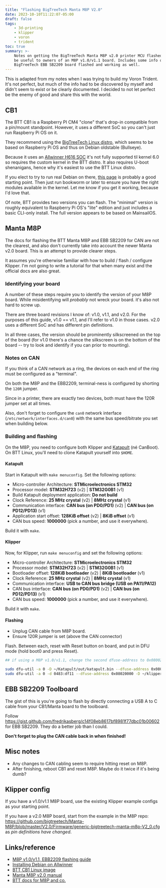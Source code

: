 ```yaml
---
title: "Flashing BigTreeTech Manta M8P V2.0"
date: 2023-10-10T11:22:07-05:00
draft: false
tags:
    - 3d-printing
    - klipper
    - voron
    - trident
toc: true
summary: >-
    Notes on getting the BigTreeTech Manta M8P v2.0 printer MCU flashed and working, plus some clarifying points that should
    be useful to owners of an M8P v1.0/v1.1 board. Includes some info on how to configure for CANbus and how to get the
    BigTreeTech EBB SB2209 board flashed and working as well.
---
```


This is adapted from my notes when I was trying to build my Voron Trident. It's not perfect, but much of the info had to be discovered by myself and didn't seem to exist or be clearly documented. I decided to not let perfect be the enemy of good and share this with the world.
## CB1

The BTT CB1 is a Raspberry PI CM4 "clone" that's drop-in compatible from a pin/mount standpoint. However, it uses a different SoC so you can't just run Raspberry Pi OS on it.

They recommend using the [BigTreeTech Linux distro](https://github.com/bigtreetech/CB1/releases), which seems to be based on Raspberry Pi OS and thus on Debian oldstable (Bullseye).

Because it uses an [Allwinner H616 SOC](https://linux-sunxi.org/H616) it's not fully supported til kernel 6.0 so requires the custom kernel in the BTT distro. It also requires U-boot shenanigans, hence why it's easiest to use the BTT Linux distro.

If you elect to try to run real Debian on there, [this page](https://wiki.debian.org/InstallingDebianOn/Allwinner#U-boot_versions_for_sunxi-based_systems) is probably a good starting point. Then just run bookworm or later to ensure you have the right modules available in the kernel. Let me know if you get it working, because I'd love that.

Of note, BTT provides two versions you can flash. The "minimal" version is roughly equivalent to Raspberry Pi OS's "lite" edition and just includes a basic CLI-only install. The full version appears to be based on MainsailOS.

## Manta M8P

The docs for flashing the BTT Manta M8P and EBB SB2209 for CAN are not the clearest, and also don't currently take into account the newer Manta v2.0 board. This is an attempt to provide clearer steps.

It assumes you're otherwise familiar with how to build / flash / configure Klipper. I'm not going to write a tutorial for that when many exist and the official docs are also great.

### Identifying your board

A number of these steps require you to identify the version of your M8P board. While misidentifying will _probably_ not wreck your board. it's also not hard to screw up.

There are three board revisions I know of: v1.0, v1.1, and v2.0. For the purposes of this guide, v1.0 == v1.1, and I'll refer to v1.0 in those cases. v2.0 uses a different SoC and has different pin definitions.

In all three cases, the version should be prominently silkscreened on the top of the board (for v1.0 there's a chance the silkscreen is on the bottom of the board -- try to look and identify if you can prior to mounting).

### Notes on CAN

If you think of a CAN network as a ring, the devices on each end of the ring must be configured as a "terminal".

On both the M8P and the EBB2209, terminal-ness is configured by shorting the `120R` jumper.

Since in a printer, there are exactly two devices, both must have the 120R jumper set at all times.

Also, don't forget to configure the `can0` network interface (`/etc/network/interfaces.d/can0`) with the same bus speed/bitrate you set when building below.

### Building and flashing

On the M8P, you need to configure both Klipper and [Katapult](https://github.com/Arksine/katapult) (né CanBoot). On BTT Linux, you'll need to clone Katapult yourself into `$HOME`.

#### Katapult

Start in Katapult with `make menuconfig`. Set the following options:

- Micro-controller Architecture: **STMicroelectronics STM32**
- Processor model: **STM32H723** (v2) | **STM32G0B1** (v1)
- Build Katapult deployment application: **Do not build**
- Clock Reference: **25 MHz crystal** (v2) | **8MHz crystal** (v1)
- Communication interface: **CAN bus (on PD0/PD1)** (v2) | **CAN bus (on PD12/PD13)** (v1)
- Application start offset: **128KiB offset** (v2) | **8KiB offset** (v1)
- CAN bus speed: **1000000** (pick a number, and use it everywhere).

Build it with `make`.

#### Klipper

Now, for Klipper, run `make menuconfig` and set the following options:

- Micro-controller Architecture: **STMicroelectronics STM32**
- Processor model: **STM32H723** (v2) | **STM32G0B1** (v1)
- Bootloader offset: **128KiB bootloader** (v2) | **8KiB bootloader** (v1)
- Clock Reference: **25 MHz crystal** (v2) | **8MHz crystal** (v1)
- Communication interface: **USB to CAN bus bridge (USB on PA11/PA12)**
- CAN bus interface: **CAN bus (on PD0/PD1)** (v2) | **CAN bus (on PD12/PD13)** (v1)
- CAN bus speed: **1000000** (pick a number, and use it everywhere).

Build it with `make`.

#### Flashing

- Unplug CAN cable from M8P board.
- Ensure 120R jumper is set (above the CAN connector)

Flash. Between each, reset with Reset button on board, and put in DFU mode (hold boot0 and press Reset).

```bash
## if using a M8P v1.0/v1.1, change the second dfuse-address to 0x08002000

sudo dfu-util -a 0 -D ~/Katapult/out/katapult.bin --dfuse-address 0x08000000:force:leave -d 0483:df11
sudo dfu-util -a 0 -d 0483:df11 --dfuse-address 0x08020000 -D ~/klipper/out/klipper.bin
```

## EBB SB2209 Toolboard

The gist of this is you're going to flash by directly connecting a USB A to C cable from your CB1/Manta board to the toolboard.

Follow https://gist.github.com/fredrikasberg/c14f08eb8617bf8981f77dbc01b00602 for EBB SB2209. They do a better job than I could.

**Don't forget to plug the CAN cable back in when finished!**

## Misc notes

- Any changes to CAN cabling seem to require hitting reset on M8P.
- After finishing, reboot CB1 and reset M8P. Maybe do it twice if it's being dumb?

## Klipper config

If you have a v1.0/v1.1 M8P board, use the existing Klipper example configs as your starting point.

If you have a v2.0 M8P board, start from the example in the M8P repo: https://github.com/bigtreetech/Manta-M8P/blob/master/V2.0/Firmware/generic-bigtreetech-manta-m8p-V2_0.cfg as *pin definitions have changed*.

## Links/reference

- [M8P v1.0/v1.1, EBB2209 flashing guide](https://gist.github.com/fredrikasberg/c14f08eb8617bf8981f77dbc01b00602)
- [Installing Debian on Allwinner](https://wiki.debian.org/InstallingDebianOn/Allwinner#U-boot_versions_for_sunxi-based_systems)
- [BTT CB1 Linux image](https://github.com/bigtreetech/CB1/releases)
- [Manta M8P v2.0 manual](https://github.com/bigtreetech/Manta-M8P/blob/master/V2.0/BIGTREETECH%20MANTA%20M8P%20V2.0%20User%20Manual.pdf)
- [BTT docs for M8P and co.](https://bigtreetech.github.io/docs/M8P.html)

